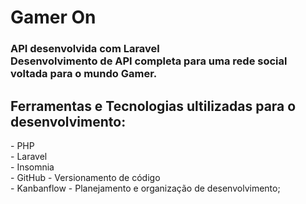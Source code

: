 # Gamer On

<h3>
API desenvolvida com Laravel<br>
Desenvolvimento de API completa para uma rede social voltada para o mundo Gamer.
</h3>

<h2>Ferramentas e Tecnologias ultilizadas para o desenvolvimento:</h2>
- PHP<br>
- Laravel<br>
- Insomnia<br>
- GitHub - Versionamento de código<br>
- Kanbanflow - Planejamento e organização de desenvolvimento;<br>
